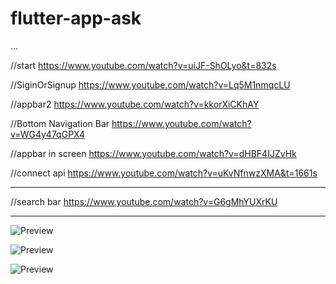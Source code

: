 # flutter-app-ask
...

//start
https://www.youtube.com/watch?v=uiJF-ShOLyo&t=832s

//SiginOrSignup
https://www.youtube.com/watch?v=Lq5M1nmqcLU

//appbar2
https://www.youtube.com/watch?v=kkorXiCKhAY

//Bottom Navigation Bar 
https://www.youtube.com/watch?v=WG4y47qGPX4

//appbar in screen
https://www.youtube.com/watch?v=dHBF4IJZvHk

//connect api
https://www.youtube.com/watch?v=uKvNfnwzXMA&t=1661s



___________________________________________________________
//search bar
https://www.youtube.com/watch?v=G6gMhYUXrKU
___________________________________________________________


![Preview](https://github.com/SinsamutQ/flutter-app-ask/blob/main/previews/image/1-hello.png)

![Preview](https://github.com/SinsamutQ/flutter-app-ask/blob/main/previews/image/2-signin.png)

![Preview](https://github.com/SinsamutQ/flutter-app-ask/blob/main/previews/image/3-main.png)
